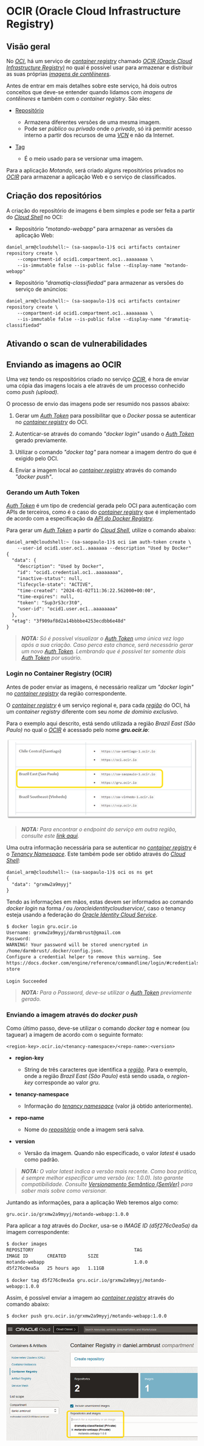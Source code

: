 # OCIR (Oracle Cloud Infrastructure Registry)

## Visão geral

No _[OCI](https://www.oracle.com/cloud/)_, há um serviço de _[container registry](https://docs.oracle.com/en-us/iaas/Content/Registry/Concepts/registryoverview.htm)_ chamado _[OCIR (Oracle Cloud Infrastructure Registry)](https://www.oracle.com/br/cloud/cloud-native/container-registry/)_ no qual é possível usar para armazenar e distribuir as suas próprias _[imagens de contêineres](https://docs.oracle.com/en-us/iaas/Content/Registry/Concepts/registryconcepts.htm#About_Images)_.

Antes de entrar em mais detalhes sobre este serviço, há dois outros conceitos que deve-se entender quando lidamos com _imagens de contêineres_ e também com o _container registry_. São eles:

- [Repositório](https://docs.oracle.com/en-us/iaas/Content/Registry/Concepts/registryconcepts.htm#About_Repositories)
    - Armazena diferentes versões de uma mesma imagem.
    - Pode ser _público_ ou _privado_ onde o _privado_, só irá permitir acesso interno a partir dos recursos de uma _[VCN](https://docs.oracle.com/en-us/iaas/Content/Network/Tasks/Overview_of_VCNs_and_Subnets.htm)_ e não da Internet.

- [Tag](https://docs.docker.com/glossary/#tag)
    - É o meio usado para se versionar uma imagem.

Para a aplicação _Motando_, será criado alguns repositórios privados no _[OCIR](https://www.oracle.com/br/cloud/cloud-native/container-registry/)_ para armazenar a aplicação Web e o serviço de classificados. 

## Criação dos repositórios

A criação do repositório de imagens é bem simples e pode ser feita a partir do _[Cloud Shell](https://docs.oracle.com/en-us/iaas/Content/API/Concepts/cloudshellintro.htm)_ no OCI:

- Repositório _"motando-webapp"_ para armazenar as versões da aplicação Web:

```
daniel_arm@cloudshell:~ (sa-saopaulo-1)$ oci artifacts container repository create \
    --compartment-id ocid1.compartment.oc1..aaaaaaaa \
    --is-immutable false --is-public false --display-name "motando-webapp"
```

- Repositório _"dramatiq-classifiedad"_ para armazenar as versões do serviço de anúncios:

```
daniel_arm@cloudshell:~ (sa-saopaulo-1)$ oci artifacts container repository create \
    --compartment-id ocid1.compartment.oc1..aaaaaaaa \
    --is-immutable false --is-public false --display-name "dramatiq-classifiedad"
```

## Ativando o scan de vulnerabilidades

## Enviando as imagens ao OCIR

Uma vez tendo os respositórios criado no serviço _[OCIR](https://www.oracle.com/br/cloud/cloud-native/container-registry/)_, é hora de enviar uma cópia das imagens locais a ele através de um processo conhecido como _push (upload)_.

O processo de envio das imagens pode ser resumido nos passos abaixo:

1. Gerar um _[Auth Token](https://docs.oracle.com/en-us/iaas/Content/Registry/Tasks/registrygettingauthtoken.htm)_ para possibilitar que o _Docker_ possa se autenticar no _[container registry](https://docs.oracle.com/en-us/iaas/Content/Registry/Concepts/registryoverview.htm)_ do OCI.

2. Autenticar-se através do comando _"docker login"_ usando o _[Auth Token](https://docs.oracle.com/en-us/iaas/Content/Registry/Tasks/registrygettingauthtoken.htm)_ gerado previamente.

3. Utilizar o comando _"docker tag"_ para nomear a imagem dentro do que é exigido pelo OCI.

4. Enviar a imagem local ao _[container registry](https://docs.oracle.com/en-us/iaas/Content/Registry/Concepts/registryoverview.htm)_ através do comando _"docker push"_.

### Gerando um Auth Token

_[Auth Token](https://docs.oracle.com/en-us/iaas/Content/Registry/Tasks/registrygettingauthtoken.htm)_ é um tipo de credencial gerada pelo OCI para autenticação com APIs de terceiros, como é o caso do _[container registry](https://docs.oracle.com/en-us/iaas/Content/Registry/Concepts/registryoverview.htm)_ que é implementado de acordo com a especificação da _[API do Docker Registry](https://distribution.github.io/distribution/spec/api/)_.

Para gerar um _[Auth Token](https://docs.oracle.com/en-us/iaas/Content/Registry/Tasks/registrygettingauthtoken.htm)_ a partir do _[Cloud Shell](https://docs.oracle.com/en-us/iaas/Content/API/Concepts/cloudshellintro.htm)_, utilize o comando abaixo:

```
daniel_arm@cloudshell:~ (sa-saopaulo-1)$ oci iam auth-token create \
    --user-id ocid1.user.oc1..aaaaaaa --description "Used by Docker"
{
  "data": {
    "description": "Used by Docker",
    "id": "ocid1.credential.oc1..aaaaaaaa",
    "inactive-status": null,
    "lifecycle-state": "ACTIVE",
    "time-created": "2024-01-02T11:36:22.562000+00:00",
    "time-expires": null,
    "token": "Sup3rS3cr3t0",
    "user-id": "ocid1.user.oc1..aaaaaaaa"
  },
  "etag": "3f909af8d2a14bbbbe4253ecdbb6e48d"
}
```

>_**__NOTA:__** Só é possível visualizar o [Auth Token](https://docs.oracle.com/en-us/iaas/Content/Registry/Tasks/registrygettingauthtoken.htm) uma única vez logo após a sua criação. Caso perca esta chance, será necessário gerar um novo [Auth Token](https://docs.oracle.com/en-us/iaas/Content/Registry/Tasks/registrygettingauthtoken.htm). Lembrando que é possível ter somente dois [Auth Token](https://docs.oracle.com/en-us/iaas/Content/Registry/Tasks/registrygettingauthtoken.htm) por usuário._

### Login no Container Registry (OCIR)

Antes de poder enviar as imagens, é necessário realizar um _"docker login"_ no _[container registry](https://docs.oracle.com/en-us/iaas/Content/Registry/Concepts/registryoverview.htm)_ da região correspondente.

O _[container registry](https://docs.oracle.com/en-us/iaas/Content/Registry/Concepts/registryoverview.htm)_ é um serviço regional e, para cada _[região](https://docs.oracle.com/en-us/iaas/Content/General/Concepts/regions.htm#About)_ do OCI, há um _container registry_ diferente com seu _nome de domínio exclusivo_.

Para o exemplo aqui descrito, está sendo utilizada a região _Brazil East (São Paulo)_ no qual o _[OCIR](https://www.oracle.com/br/cloud/cloud-native/container-registry/)_ é acessado pelo nome _**gru.ocir.io**_:

![alt_text](/githimgs/ocir-region-1.jpg "OCIR - região Brazil East (São Paulo)")

>_**__NOTA:__** Para encontrar o endpoint do serviço em outra região, consulte este [link aqui](https://docs.oracle.com/en-us/iaas/Content/Registry/Concepts/registryprerequisites.htm#regional-availability)._

Uma outra informação necessária para se autenticar no _[container registry](https://docs.oracle.com/en-us/iaas/Content/Registry/Concepts/registryoverview.htm)_ é o _[Tenancy Namespace](https://docs.oracle.com/en-us/iaas/Content/Object/Tasks/understandingnamespaces.htm)_. Este também pode ser obtido através do _[Cloud Shell](https://docs.oracle.com/en-us/iaas/Content/API/Concepts/cloudshellintro.htm)_:

```
daniel_arm@cloudshell:~ (sa-saopaulo-1)$ oci os ns get
{
  "data": "grxmw2a9myyj"
}
```

Tendo as informações em mãos, estas devem ser informados ao comando _docker login_ na forma _<tenancy-namespace>/<username>_ ou _<tenancy-namespace>/oracleidentitycloudservice/<username>_, caso o tenancy esteja usando a federação do _[Oracle Identity Cloud Service](https://docs.oracle.com/en-us/iaas/Content/Identity/Tasks/federatingIDCS.htm#top)_. 

```
$ docker login gru.ocir.io
Username: grxmw2a9myyj/darmbrust@gmail.com
Password:
WARNING! Your password will be stored unencrypted in /home/darmbrust/.docker/config.json.
Configure a credential helper to remove this warning. See
https://docs.docker.com/engine/reference/commandline/login/#credentials-store

Login Succeeded
```

>_**__NOTA:__** Para o Password, deve-se utilizar o [Auth Token](https://docs.oracle.com/en-us/iaas/Content/Registry/Tasks/registrygettingauthtoken.htm) previamente gerado._

### Enviando a imagem através do _docker push_

Como último passo, deve-se utilizar o comando _docker tag_ e nomear (ou taguear) a imagem de acordo com o seguinte formato:

```
<region-key>.ocir.io/<tenancy-namespace>/<repo-name>:<version>
```

- **region-key**
    - String de três caracteres que identifica a _[região](https://docs.oracle.com/en-us/iaas/Content/General/Concepts/regions.htm#About)_. Para o exemplo, onde a
    região _Brazil East (São Paulo)_ está sendo usada, o _region-key_ corresponde ao valor _gru_.

- **tenancy-namespace**
    - Informação do _[tenancy namespace](https://docs.oracle.com/en-us/iaas/Content/Object/Tasks/understandingnamespaces.htm)_ (valor já obtido anteriormente).

- **repo-name**
    - Nome do _[repositório](https://docs.oracle.com/en-us/iaas/Content/Registry/Concepts/registryconcepts.htm#About_Repositories)_ onde a imagem será salva.

- **version**
    - Versão da imagem. Quando não especificado, o valor _latest_ é usado como padrão.

>_**__NOTA:__** O valor latest indica a versão mais recente. Como boa prática, é sempre melhor especificar uma versão (ex: 1.0.0). Isto garante compatibilidade.  Consulte [Versionamento Semântico (SemVer)](https://semver.org/) para saber mais sobre como versionar._

Juntando as informações, para a aplicação Web teremos algo como:

```
gru.ocir.io/grxmw2a9myyj/motando-webapp:1.0.0
```

Para aplicar a _tag_ através do _Docker_, usa-se o _IMAGE ID (d5f276c0ea5a)_ da imagem correspondente:

```
$ docker images
REPOSITORY                                     TAG                   IMAGE ID       CREATED        SIZE
motando-webapp                                 1.0.0                 d5f276c0ea5a   25 hours ago   1.11GB

$ docker tag d5f276c0ea5a gru.ocir.io/grxmw2a9myyj/motando-webapp:1.0.0
```

Assim, é possível enviar a imagem ao _[container registry](https://docs.oracle.com/en-us/iaas/Content/Registry/Concepts/registryoverview.htm)_ através do comando abaixo:

```
$ docker push gru.ocir.io/grxmw2a9myyj/motando-webapp:1.0.0
```

![alt_text](/githimgs/oracle-container-registry-2.jpg "OCIR - Repositórios e imagens")
